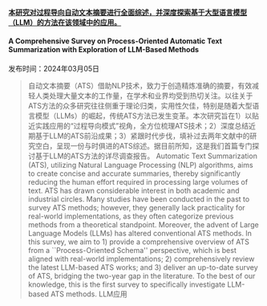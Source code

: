 #### [本研究对过程导向自动文本摘要进行全面综述，并深度探索基于大型语言模型（LLM）的方法在该领域中的应用。](https://arxiv.org/abs/2403.02901)
#### A Comprehensive Survey on Process-Oriented Automatic Text Summarization with Exploration of LLM-Based Methods
发布时间：2024年03月05日
> 自动文本摘要（ATS）借助NLP技术，致力于创造精炼准确的摘要，有效减轻人类处理大量文本的工作量，在学术和业界均受到热切关注。以往关于ATS方法的众多研究往往侧重于理论归类，实用性欠佳，特别是随着大型语言模型（LLMs）的崛起，传统ATS方法已发生变革。本次研究旨在1）以贴近实践应用的“过程导向模式”视角，全方位梳理ATS技术；2）深度总结近期基于LLM的ATS前沿成果；3）紧跟时代步伐，填补过去两年文献中的研究空白，呈现一份与时俱进的ATS综述。据目前所知，这是我们首篇专门探讨基于LLM的ATS方法的详尽调查报告。
> Automatic Text Summarization (ATS), utilizing Natural Language Processing (NLP) algorithms, aims to create concise and accurate summaries, thereby significantly reducing the human effort required in processing large volumes of text. ATS has drawn considerable interest in both academic and industrial circles. Many studies have been conducted in the past to survey ATS methods; however, they generally lack practicality for real-world implementations, as they often categorize previous methods from a theoretical standpoint. Moreover, the advent of Large Language Models (LLMs) has altered conventional ATS methods. In this survey, we aim to 1) provide a comprehensive overview of ATS from a ``Process-Oriented Schema'' perspective, which is best aligned with real-world implementations; 2) comprehensively review the latest LLM-based ATS works; and 3) deliver an up-to-date survey of ATS, bridging the two-year gap in the literature. To the best of our knowledge, this is the first survey to specifically investigate LLM-based ATS methods.
LLM应用